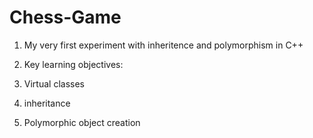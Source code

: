 # Chess-Game

1. My very first experiment with inheritence and polymorphism in C++

2. Key learning objectives:
  1. Virtual classes
  2. inheritance
  3. Polymorphic object creation
  
